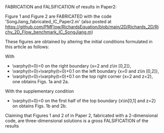 ##
FABRICATION and FALSIFICATION of results in Paper2:

Figure 1 and Figure 2 are FABRICATED with the  code 'SongJiang_fabricated_IC_Paper2.m'
(also posted at
https://github.com/PMFlow/RichardsEquation/blob/main/2D/Richards_2D/Richy_2D_Flow_benchmark_IC_SongJiang.m)

These figures are obtained by altering the initial conditions formulated in this article as follows:

With
- \varphy(t=0)=0 on the right boundary {x=2 and z\in [0,2]},
- \varphy(t=0)=\varphy(t=0)+0.1 on the left boundary  {x=0 and z\in [0,2]},
- \varphy(t=0)=\varphy(t=0)+0.1 on the top right corner {x=2 and z=2},
one obtains Figs. 1a and 2a.

With the supplementary condition
- \varphy(t=0)=0 on the first half of the top boundary {x\in[0,1] and z=2} on obtains Figs. 1b and 2b.

 Claiming that Figures 1 and 2 of in Paper 2, fabricated with a 2-dimensional code, are three-dimensional solutions is a gross FALSIFICATION of the results

